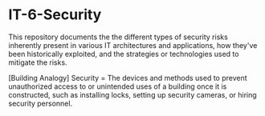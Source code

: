 # IT-6-Security
This repository documents the the different types of security risks inherently present in various IT architectures and applications, how they've been historically exploited, and the strategies or technologies used to mitigate the risks.

[Building Analogy] Security = The devices and methods used to prevent unauthorized access to or unintended uses of a building once it is constructed, such as installing locks, setting up security cameras, or hiring security personnel.
